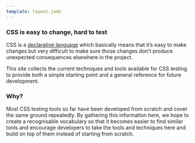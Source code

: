 ```yaml
---
template: layout.jade
---
```


### CSS is easy to change, hard to test

CSS is a [declarative language](/guides/declarative-language.html) which basically means that it’s easy to make changes but very difficult to make sure those changes don’t produce unexpected consequences elsewhere in the project.

This site collects the current techniques and tools available for CSS testing to provide both a simple  starting point and a general reference for future development.

### Why?

Most CSS testing tools so far have been developed from scratch and cover the same ground repeatedly. By gathering this information here, we hope to create a recognisable vocabulary so that it becomes easier to find similar tools and encourage developers to take the tools and techniques here and build on top of them instead of starting from scratch.